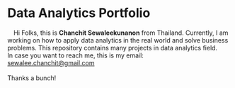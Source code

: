 # Data Analytics Portfolio
&emsp;Hi Folks, this is <b>Chanchit Sewaleekunanon</b> from Thailand. Currently, I am working on how to apply data analytics in the real world and solve business problems. This repository contains many projects in data analytics field.
<br>
In case you want to reach me, this is my email: sewalee.chanchit@gmail.com
<br>
<br>
Thanks a bunch!
